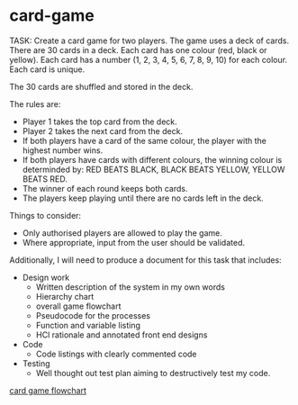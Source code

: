 # card-game

TASK:
Create a card game for two players.
The game uses a deck of cards. There are 30 cards in a deck.
Each card has one colour (red, black or yellow).
Each card has a number (1, 2, 3, 4, 5, 6, 7, 8, 9, 10) for each colour.
Each card is unique.

The 30 cards are shuffled and stored in the deck.

The rules are:
- Player 1 takes the top card from the deck.
- Player 2 takes the next card from the deck.
- If both players have a card of the same colour, the player with the highest number wins.
- If both players have cards with different colours, the winning colour is determinded by: RED BEATS BLACK, BLACK BEATS YELLOW, YELLOW BEATS RED.
- The winner of each round keeps both cards.
- The players keep playing until there are no cards left in the deck.

Things to consider:
- Only authorised players are allowed to play the game.
- Where appropriate, input from the user should be validated.

Additionally, I will need to produce a document for this task that includes:
- Design work
    - Written description of the system in my own words
    - Hierarchy chart
    - overall game flowchart
    - Pseudocode for the processes
    - Function and variable listing
    - HCl rationale and annotated front end designs
- Code
    - Code listings with clearly commented code
- Testing
    - Well thought out test plan aiming to destructively test my code.


[card game flowchart](https://user-images.githubusercontent.com/121120664/230802252-b1d1172c-9f1a-4feb-a753-c032a36d5cc3.jpg)
